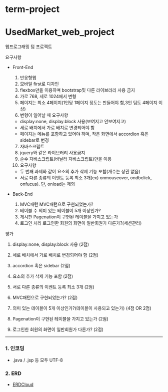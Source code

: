 # term-project
# UsedMarket_web_project
웹프로그래밍 텀 프로젝트

요구사항

- Front-End
  1. 반응형웹
  2. 모바일 first로 디자인
  3. flexbox만을 이용하며 bootstrap및 다른 라이브러리 사용 금지
  4. 가로 768, 세로 1024에서 변형
  5. 페이지는 최소 4페이지(1인당 1페이지 정도는 만들어야 함,3인 팀도 4페이지 이상)
  6. 변형이 일어날 때 요구사항
    - display:none, display:block 사용(보여지고 안보여지고)
    - 세로 배치에서 가로 배치로 변경되어야 함
    - 페이지는 메뉴를 포함하고 있어야 하며, 작은 화면에서 accordion 혹은 sidebar로 변경
  7. 자바스크립트
  8. jquery와 같은 라이브러리 사용금지
  9. 순수 자바스크립트(바닐라 자바스크립트)만을 이용
  10. 요구사항
    - 두 번째 과제와 같이 요소의 추가 삭제 기능 포함(개수는 상관 없음)
    - 서로 다른 종류의 이벤트 등록 최소 3개(ex) onmouseover, ondbclick, onfucus). 단, onload는 제외


- Back-End
  1. MVC패턴 
    MVC패턴으로 구현되었는가?
  3. 테이블 수 
    의미 있는 테이블이 5개 이상인가?
  5. 게시판
    Pagenation이 구현된 테이블을 가지고 있는가
  6. 로그인 처리
    로그인한 회원의 화면이 일반회원가 다른가?(세션관리)


평가
1. display:none, display:block 사용 (2점)

2. 세로 배치에서 가로 배치로 변경되어야 함 (2점)

3. accordion 혹은 sidebar (2점)

4. 요소의 추가 삭제 기능 포함 (2점)

5. 서로 다른 종류의 이벤트 등록 최소 3개 (2점)

6. MVC패턴으로 구현되었는가? (2점)

7. 의미 있는 테이블이 5개 이상인가?(테이블이 사용되고 있는가) (4점 OR 2점)

8. Pagenation이 구현된 테이블을 가지고 있는가 (2점)

9. 로그인한 회원의 화면이 일반회원가 다른가? (2점)


----------------------------------------------------------------------------------------



### 1. 인코딩
* .java / .jsp 등 모두 UTF-8

### 2. ERD
* [ERDCloud](https://www.erdcloud.com/d/bX6B54Brw5PcQzpcY)
